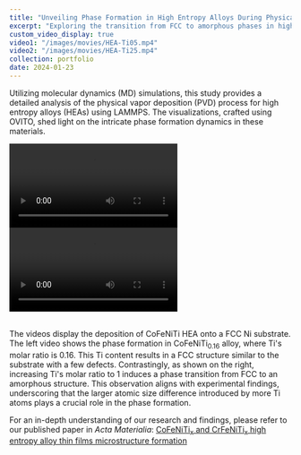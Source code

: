 ```yaml
---
title: "Unveiling Phase Formation in High Entropy Alloys During Physical Vapor Deposition"
excerpt: "Exploring the transition from FCC to amorphous phases in high entropy alloys with varying atomic size differences"
custom_video_display: true
video1: "/images/movies/HEA-Ti05.mp4"
video2: "/images/movies/HEA-Ti25.mp4"
collection: portfolio
date: 2024-01-23
---
```


Utilizing molecular dynamics (MD) simulations, this study provides a detailed analysis of the physical vapor deposition (PVD) process for high entropy alloys (HEAs) using LAMMPS. The visualizations, crafted using OVITO, shed light on the intricate phase formation dynamics in these materials.

<div class="video-container">
  <video src="{{ page.video1 }}" controls="controls">
    Your browser does not support the video tag.
  </video>
  <video src="{{ page.video2 }}" controls="controls">
    Your browser does not support the video tag.
  </video>
</div>

<br>

The videos display the deposition of CoFeNiTi HEA onto a FCC Ni substrate. The left video shows the phase formation in CoFeNiTi<sub>0.16</sub> alloy, where Ti's molar ratio is 0.16. This Ti content results in a FCC structure similar to the substrate with a few defects. Contrastingly, as shown on the right, increasing Ti's molar ratio to 1 induces a phase transition from FCC to an amorphous structure. This observation aligns with experimental findings, underscoring that the larger atomic size difference introduced by more Ti atoms plays a crucial role in the phase formation.

For an in-depth understanding of our research and findings, please refer to our published paper in *Acta Materialia*: [CoFeNiTi<sub>x</sub> and CrFeNiTi<sub>x</sub> high entropy alloy thin films microstructure formation](https://doi.org/10.1016/j.actamat.2023.119163)
